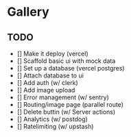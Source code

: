 # Gallery

## TODO

- [] Make it deploy (vercel)
- [] Scaffold basic ui with mock data
- [] Set up a database (vercel postgres)
- [] Attach database to ui
- [] Add auth (w/ clerk)
- [] Add image upload
- [] Error management (w/ sentry)
- [] Routing/image page (parallel route)
- [] Delete buttin (w/ Server actions)
- [] Analytics (w/ postdog)
- [] Ratelimiting (w/ upstash)

